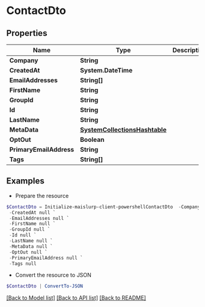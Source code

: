 # ContactDto
## Properties

Name | Type | Description | Notes
------------ | ------------- | ------------- | -------------
**Company** | **String** |  | [optional] 
**CreatedAt** | **System.DateTime** |  | 
**EmailAddresses** | **String[]** |  | 
**FirstName** | **String** |  | [optional] 
**GroupId** | **String** |  | [optional] 
**Id** | **String** |  | 
**LastName** | **String** |  | [optional] 
**MetaData** | [**SystemCollectionsHashtable**]() |  | [optional] 
**OptOut** | **Boolean** |  | [optional] 
**PrimaryEmailAddress** | **String** |  | [optional] 
**Tags** | **String[]** |  | 

## Examples

- Prepare the resource
```powershell
$ContactDto = Initialize-maislurp-client-powershellContactDto  -Company null `
 -CreatedAt null `
 -EmailAddresses null `
 -FirstName null `
 -GroupId null `
 -Id null `
 -LastName null `
 -MetaData null `
 -OptOut null `
 -PrimaryEmailAddress null `
 -Tags null
```

- Convert the resource to JSON
```powershell
$ContactDto | ConvertTo-JSON
```

[[Back to Model list]](../README#documentation-for-models) [[Back to API list]](../README#documentation-for-api-endpoints) [[Back to README]](../README)

